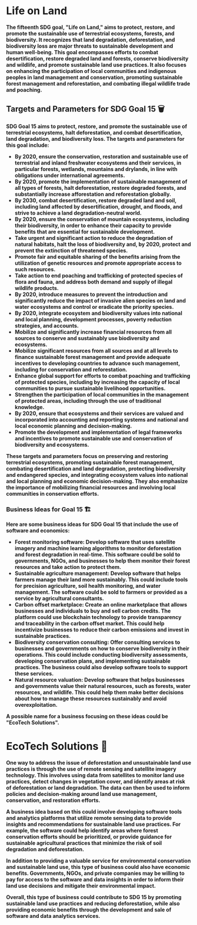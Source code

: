 # Life on Land
**The fifteenth SDG goal, "Life on Land," aims to protect, restore, and promote the sustainable use of terrestrial ecosystems, forests, and biodiversity. It recognizes that land degradation, deforestation, and biodiversity loss are major threats to sustainable development and human well-being. This goal encompasses efforts to combat desertification, restore degraded land and forests, conserve biodiversity and wildlife, and promote sustainable land use practices. It also focuses on enhancing the participation of local communities and indigenous peoples in land management and conservation, promoting sustainable forest management and reforestation, and combating illegal wildlife trade and poaching.**

## Targets and Parameters for SDG Goal 15 🗑

**SDG Goal 15 aims to protect, restore, and promote the sustainable use of terrestrial ecosystems, halt deforestation, and combat desertification, land degradation, and biodiversity loss. The targets and parameters for this goal include:**

- **By 2020, ensure the conservation, restoration and sustainable use of terrestrial and inland freshwater ecosystems and their services, in particular forests, wetlands, mountains and drylands, in line with obligations under international agreements.**
- **By 2020, promote the implementation of sustainable management of all types of forests, halt deforestation, restore degraded forests, and substantially increase afforestation and reforestation globally.**
- **By 2030, combat desertification, restore degraded land and soil, including land affected by desertification, drought, and floods, and strive to achieve a land degradation-neutral world.**
- **By 2020, ensure the conservation of mountain ecosystems, including their biodiversity, in order to enhance their capacity to provide benefits that are essential for sustainable development.**
- **Take urgent and significant action to reduce the degradation of natural habitats, halt the loss of biodiversity and, by 2020, protect and prevent the extinction of threatened species.**
- **Promote fair and equitable sharing of the benefits arising from the utilization of genetic resources and promote appropriate access to such resources.**
- **Take action to end poaching and trafficking of protected species of flora and fauna, and address both demand and supply of illegal wildlife products.**
- **By 2020, introduce measures to prevent the introduction and significantly reduce the impact of invasive alien species on land and water ecosystems and control or eradicate the priority species.**
- **By 2020, integrate ecosystem and biodiversity values into national and local planning, development processes, poverty reduction strategies, and accounts.**
- **Mobilize and significantly increase financial resources from all sources to conserve and sustainably use biodiversity and ecosystems.**
- **Mobilize significant resources from all sources and at all levels to finance sustainable forest management and provide adequate incentives to developing countries to advance such management, including for conservation and reforestation.**
- **Enhance global support for efforts to combat poaching and trafficking of protected species, including by increasing the capacity of local communities to pursue sustainable livelihood opportunities.**
- **Strengthen the participation of local communities in the management of protected areas, including through the use of traditional knowledge.**
- **By 2020, ensure that ecosystems and their services are valued and incorporated into accounting and reporting systems and national and local economic planning and decision-making.**
- **Promote the development and implementation of legal frameworks and incentives to promote sustainable use and conservation of biodiversity and ecosystems.**

**These targets and parameters focus on preserving and restoring terrestrial ecosystems, promoting sustainable forest management, combating desertification and land degradation, protecting biodiversity and endangered species, and integrating ecosystem values into national and local planning and economic decision-making. They also emphasize the importance of mobilizing financial resources and involving local communities in conservation efforts.**

### Business Ideas for Goal 15 🏗

**Here are some business ideas for SDG Goal 15 that include the use of software and economics:**

- **Forest monitoring software: Develop software that uses satellite imagery and machine learning algorithms to monitor deforestation and forest degradation in real-time. This software could be sold to governments, NGOs, and businesses to help them monitor their forest resources and take action to protect them.**
- **Sustainable agriculture management: Develop software that helps farmers manage their land more sustainably. This could include tools for precision agriculture, soil health monitoring, and water management. The software could be sold to farmers or provided as a service by agricultural consultants.**
- **Carbon offset marketplace: Create an online marketplace that allows businesses and individuals to buy and sell carbon credits. The platform could use blockchain technology to provide transparency and traceability in the carbon offset market. This could help incentivize businesses to reduce their carbon emissions and invest in sustainable practices.**
- **Biodiversity conservation consulting: Offer consulting services to businesses and governments on how to conserve biodiversity in their operations. This could include conducting biodiversity assessments, developing conservation plans, and implementing sustainable practices. The business could also develop software tools to support these services.**
- **Natural resource valuation: Develop software that helps businesses and governments value their natural resources, such as forests, water resources, and wildlife. This could help them make better decisions about how to manage these resources sustainably and avoid overexploitation.**

**A possible name for a business focusing on these ideas could be "EcoTech Solutions".**

# EcoTech Solutions 🌿

**One way to address the issue of deforestation and unsustainable land use practices is through the use of remote sensing and satellite imagery technology. This involves using data from satellites to monitor land use practices, detect changes in vegetation cover, and identify areas at risk of deforestation or land degradation. The data can then be used to inform policies and decision-making around land use management, conservation, and restoration efforts.**

**A business idea based on this could involve developing software tools and analytics platforms that utilize remote sensing data to provide insights and recommendations for sustainable land use practices. For example, the software could help identify areas where forest conservation efforts should be prioritized, or provide guidance for sustainable agricultural practices that minimize the risk of soil degradation and deforestation.**

**In addition to providing a valuable service for environmental conservation and sustainable land use, this type of business could also have economic benefits. Governments, NGOs, and private companies may be willing to pay for access to the software and data insights in order to inform their land use decisions and mitigate their environmental impact.**

**Overall, this type of business could contribute to SDG 15 by promoting sustainable land use practices and reducing deforestation, while also providing economic benefits through the development and sale of software and data analytics services.**
